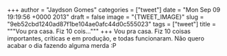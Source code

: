 
+++
author = "Jaydson Gomes"
categories = ["tweet"]
date = "Mon Sep 09 19:19:56 +0000 2013"
draft = false
image = "{TWEET_IMAGE}"
slug = "9eb52cbd1240ad87f1be104ae0afc44d0c555023"
tags = ["tweet"]
title = """Vou pra casa. Fiz 10 cois..."""
+++
Vou pra casa. Fiz 10 coisas importantes, críticas e em produção, e todas funcionaram. Não quero acabar o dia fazendo alguma merda :P
